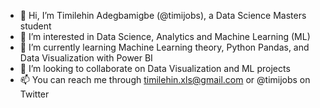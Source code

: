 - 👋 Hi, I’m Timilehin Adegbamigbe (@timijobs), a Data Science Masters student
- 👀 I’m interested in Data Science, Analytics and Machine Learning (ML)
- 🌱 I’m currently learning Machine Learning theory, Python Pandas, and Data Visualization with Power BI
- 💞️ I’m looking to collaborate on Data Visualization and ML projects
- 📫 You can reach me  through timilehin.xls@gmail.com or @timijobs on Twitter

<!---
timijobs/timijobs is a ✨ special ✨ repository because its `README.md` (this file) appears on your GitHub profile.
You can click the Preview link to take a look at your changes.
--->

